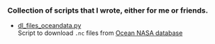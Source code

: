 ### Collection of scripts that I wrote, either for me or friends.

- [dl_files_oceandata.py](https://github.com/Mornor/small-scripts/blob/master/dl_files_oceandata.py) <br/>
Script to download `.nc` files from [Ocean NASA database](https://oceandata.sci.gsfc.nasa.gov/MODIS-Aqua/Mapped/Monthly/9km/sst)